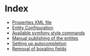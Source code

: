 Index
=====

* [Properties XML file][1]
* [Entity Configuration][2]
* [Available symfony style commands][3]
* [Manual publishing of the entites][4]
* [Setting up autocompletion][5] 
* [Removal of boxalino fields][6]


[1]: https://ibrows.codebasehq.com/projects/ibrowsch/repositories/ibrowsboxalinobundle/blob/master/Resources/doc/properties_xml.md
[2]: https://ibrows.codebasehq.com/projects/ibrowsch/repositories/ibrowsboxalinobundle/blob/master/Resources/doc/entity_configuration.md
[3]: https://ibrows.codebasehq.com/projects/ibrowsch/repositories/ibrowsboxalinobundle/blob/master/Resources/doc/commands.md
[4]: https://ibrows.codebasehq.com/projects/ibrowsch/repositories/ibrowsboxalinobundle/blob/master/Resources/doc/manual_publish.md
[5]: https://ibrows.codebasehq.com/projects/ibrowsch/repositories/ibrowsboxalinobundle/blob/master/Resources/doc/autocomplete.md
[6]: https://ibrows.codebasehq.com/projects/ibrowsch/repositories/ibrowsboxalinobundle/blob/master/Resources/doc/remove_boxalino_field.md